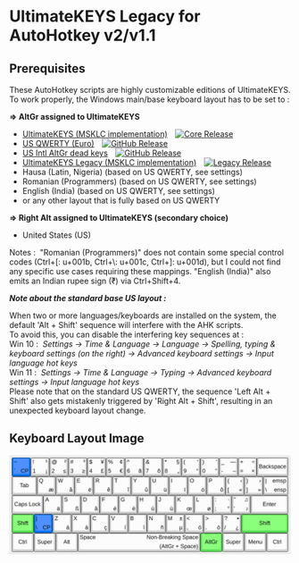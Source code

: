 # UltimateKEYS Legacy for AutoHotkey v2/v1.1

## Prerequisites

These AutoHotkey scripts are highly customizable editions of UltimateKEYS. To work properly, the Windows main/base keyboard layout has to be set to&nbsp;:

**=&gt; AltGr assigned to UltimateKEYS**

- [UltimateKEYS (MSKLC implementation)](https://pieter-degroote.github.io/UltimateKEYS/integration-msklc.html)&emsp;[![Core Release](https://img.shields.io/github/release/pieter-degroote/UltimateKEYS-core.svg?label=core)](https://github.com/pieter-degroote/UltimateKEYS-core/releases)
- [US QWERTY (Euro)](https://github.com/pieter-degroote/us-qwerty-euro)&emsp;[![GitHub Release](https://img.shields.io/github/release/pieter-degroote/us-qwerty-euro.svg)](https://github.com/pieter-degroote/us-qwerty-euro/releases)
- [US Intl AltGr dead keys](https://github.com/pieter-degroote/us-intl-altgr-dk)&emsp;[![GitHub Release](https://img.shields.io/github/release/pieter-degroote/us-intl-altgr-dk.svg)](https://github.com/pieter-degroote/us-intl-altgr-dk/releases)
- [UltimateKEYS Legacy (MSKLC implementation)](https://github.com/pieter-degroote/UltimateKEYS-legacy)&emsp;[![Legacy Release](https://img.shields.io/github/release/pieter-degroote/UltimateKEYS-legacy.svg?label=legacy)](https://github.com/pieter-degroote/UltimateKEYS-legacy/releases)
- Hausa (Latin, Nigeria) (based on US QWERTY, see settings)
- Romanian (Programmers) (based on US QWERTY, see settings)
- English (India) (based on US QWERTY, see settings)
- or any other layout that is fully based on US QWERTY

**=&gt; Right Alt assigned to UltimateKEYS (secondary choice)**

- United States (US)

Notes&nbsp;: &nbsp;"Romanian (Programmers)" does not contain some special control codes (Ctrl+\[: u+001b, Ctrl+\\: u+001c, Ctrl+\]: u+001d), but I could not find any specific use cases requiring these mappings. "English (India)" also emits an Indian rupee sign (₹) via Ctrl+Shift+4.

**_Note about the standard base US layout&nbsp;:_**

When two or more languages/keyboards are installed on the system, the default 'Alt + Shift' sequence will interfere with the AHK scripts.  
To avoid this, you can disable the interfering key sequences at&nbsp;:  
Win 10&nbsp;: &nbsp;*Settings -&gt; Time &amp; Language -&gt; Language -&gt; Spelling, typing &amp; keyboard settings (on the right) -&gt; Advanced keyboard settings -&gt; Input language hot keys*  
Win 11&nbsp;: &nbsp;*Settings -&gt; Time &amp; Language -&gt; Typing -&gt; Advanced keyboard settings -&gt; Input language hot keys*  
Please note that on the standard US QWERTY, the sequence 'Left Alt + Shift' also gets mistakenly triggered by 'Right Alt + Shift', resulting in an unexpected keyboard layout change.

## Keyboard Layout Image

![UltimateKEYS - Keyboard Layout Image](/images/UltimateKEYS%20-%20Keyboard%20Layout%20Image.png)
